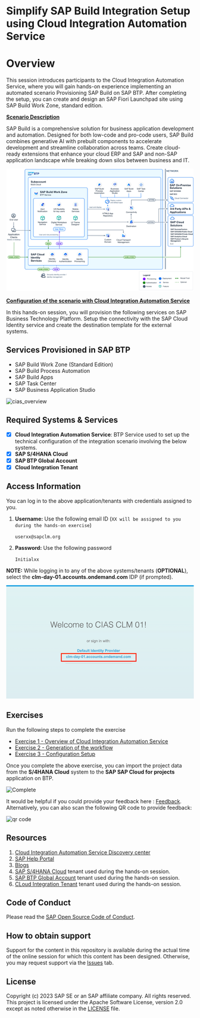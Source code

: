 # Simplify SAP Build Integration Setup using Cloud Integration Automation Service

# Overview

This session introduces participants to the Cloud Integration Automation Service, where you will gain hands-on experience implementing an automated scenario Provisioning SAP Build on SAP BTP. After completing the setup, you can create and design an SAP Fiori Launchpad site using SAP Build Work Zone, standard edition.

**<ins>Scenario Description</ins>**

SAP Build is a comprehensive solution for business application development and automation. Designed for both low-code and pro-code users, SAP Build combines generative AI with prebuilt components to accelerate development and streamline collaboration across teams. Create cloud-ready extensions that enhance your cloud ERP and SAP and non-SAP application landscape while breaking down silos between business and IT.

![overview](images/overview.png)

**<ins>Configuration of the scenario with Cloud Integration Automation Service</ins>**

In this hands-on session, you will provision the following services on SAP Business Technology Platform. Setup the connectivity with the SAP Cloud Identity service and create the destination template for the external systems.

## Services Provisioned in SAP BTP

- SAP Build Work Zone (Standard Edition)
- SAP Build Process Automation
- SAP Build Apps
- SAP Task Center
- SAP Business Application Studio

![cias_overview](/exercises/ex1/images/6jnoverview_cias.png)

## Required Systems & Services

- [x] __Cloud Integration Automation Service__: BTP Service used to set up the technical configuration of the integration scenario involving the below systems.
- [x] __SAP S/4HANA Cloud__
- [x] __SAP BTP Global Account__
- [x] __Cloud Integration Tenant__

## Access Information

You can log in to the above application/tenants with credentials assigned to you. 

1. __Username:__ Use the following email ID (`XX will be assigned to you during the hands-on exercise`)

    ```
    userxx@sapclm.org
    ```

4. __Password:__ Use the following password

    ```
    Initialxx
    ```

**NOTE:** While logging in to any of the above systems/tenants (**OPTIONAL**), select the **clm-day-01.accounts.ondemand.com** IDP (if prompted).

![Teched IDP](images/idp_login.png)

## Exercises

Run the following steps to complete the exercise

- [Exercise 1 - Overview of Cloud Integration Automation Service](ex1/README.md)
- [Exercise 2 - Generation of the workflow](ex2/README.md)
- [Exercise 3 - Configuration Setup](ex3/README.md)

Once you complete the above exercise, you can import the project data from the **S/4HANA Cloud** system to the **SAP SAP Cloud for projects** application on BTP.

![Complete](/exercises/ex0/images/projects.gif)


It would be helpful if you could provide your feedback here : [Feedback](https://url.sap/bo4esn). Alternatively, you can also scan the following QR code to provide feedback: 

![qr code](/exercises/ex0/images/qr_code.png)


## Resources
1. [Cloud Integration Automation Service Discovery center](https://discovery-center.cloud.sap/serviceCatalog/cloud-integration-automation?region=all&service_plan=standard&commercialModel=cloud)
2. [SAP Help Portal](https://help.sap.com/docs/cloud-integration-automation/user-guide/overview?locale=en-US)
3. [Blogs](https://blogs.sap.com/2018/05/28/cloud-integration-automation-service-what-is-it/)
6. [SAP S/4HANA Cloud](https://my407161.s4hana.cloud.sap/ui) tenant used during the hands-on session.
7. [SAP BTP Global Account](https://emea.cockpit.btp.cloud.sap/cockpit?idp=tdct3ched2.accounts.ondemand.com#/globalaccount/afd3e49e-9bd3-41b8-ba49-ea7679f9e677/subaccount/576991fa-34c8-48a9-a661-6c278d2ed1db/subaccountoverview%20) tenant used during the hands-on session.
8. [CLoud Integration Tenant](https://in266-gkd289xc.integrationsuite.cfapps.eu10-002.hana.ondemand.com/) tenant used during the hands-on session.


## Code of Conduct
Please read the [SAP Open Source Code of Conduct](https://github.com/SAP-samples/.github/blob/main/CODE_OF_CONDUCT.md).

## How to obtain support

Support for the content in this repository is available during the actual time of the online session for which this content has been designed. Otherwise, you may request support via the [Issues](../../issues) tab.

## License
Copyright (c) 2023 SAP SE or an SAP affiliate company. All rights reserved. This project is licensed under the Apache Software License, version 2.0 except as noted otherwise in the [LICENSE](LICENSES/Apache-2.0.txt) file.
